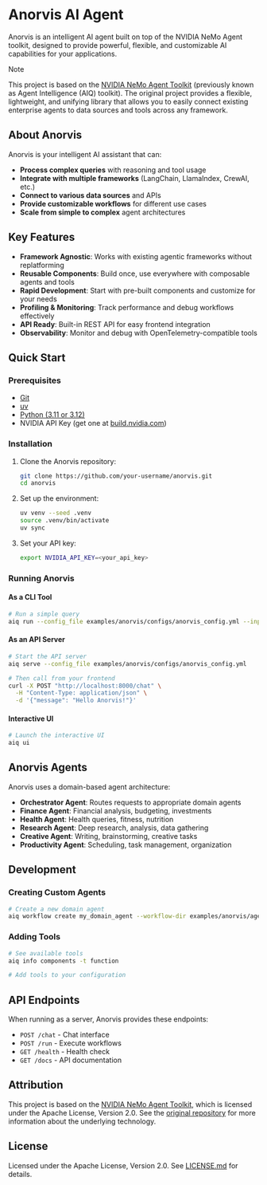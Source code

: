 <!--
SPDX-FileCopyrightText: Copyright (c) 2024-2025, Anorvis. All rights reserved.
SPDX-License-Identifier: Apache-2.0

Licensed under the Apache License, Version 2.0 (the "License");
you may not use this file except in compliance with the License.
You may obtain a copy of the License at

http://www.apache.org/licenses/LICENSE-2.0

Unless required by applicable law or agreed to in writing, software
distributed under the License is distributed on an "AS IS" BASIS,
WITHOUT WARRANTIES OR CONDITIONS OF ANY KIND, either express or implied.
See the License for the specific language governing permissions and
limitations under the License.
-->

# Anorvis AI Agent

Anorvis is an intelligent AI agent built on top of the NVIDIA NeMo Agent toolkit, designed to provide powerful, flexible, and customizable AI capabilities for your applications.

> [!NOTE]
> This project is based on the [NVIDIA NeMo Agent Toolkit](https://github.com/NVIDIA/NeMo-Agent-Toolkit) (previously known as Agent Intelligence (AIQ) toolkit). The original project provides a flexible, lightweight, and unifying library that allows you to easily connect existing enterprise agents to data sources and tools across any framework.

## About Anorvis

Anorvis is your intelligent AI assistant that can:
- **Process complex queries** with reasoning and tool usage
- **Integrate with multiple frameworks** (LangChain, LlamaIndex, CrewAI, etc.)
- **Connect to various data sources** and APIs
- **Provide customizable workflows** for different use cases
- **Scale from simple to complex** agent architectures

## Key Features

- **Framework Agnostic**: Works with existing agentic frameworks without replatforming
- **Reusable Components**: Build once, use everywhere with composable agents and tools
- **Rapid Development**: Start with pre-built components and customize for your needs
- **Profiling & Monitoring**: Track performance and debug workflows effectively
- **API Ready**: Built-in REST API for easy frontend integration
- **Observability**: Monitor and debug with OpenTelemetry-compatible tools

## Quick Start

### Prerequisites

- [Git](https://git-scm.com/)
- [uv](https://docs.astral.sh/uv/getting-started/installation/)
- [Python (3.11 or 3.12)](https://www.python.org/downloads/)
- NVIDIA API Key (get one at [build.nvidia.com](https://build.nvidia.com/))

### Installation

1. Clone the Anorvis repository:
   ```bash
   git clone https://github.com/your-username/anorvis.git
   cd anorvis
   ```

2. Set up the environment:
   ```bash
   uv venv --seed .venv
   source .venv/bin/activate
   uv sync
   ```

3. Set your API key:
   ```bash
   export NVIDIA_API_KEY=<your_api_key>
   ```

### Running Anorvis

#### As a CLI Tool
```bash
# Run a simple query
aiq run --config_file examples/anorvis/configs/anorvis_config.yml --input "What can you help me with?"
```

#### As an API Server
```bash
# Start the API server
aiq serve --config_file examples/anorvis/configs/anorvis_config.yml

# Then call from your frontend
curl -X POST "http://localhost:8000/chat" \
  -H "Content-Type: application/json" \
  -d '{"message": "Hello Anorvis!"}'
```

#### Interactive UI
```bash
# Launch the interactive UI
aiq ui
```

## Anorvis Agents

Anorvis uses a domain-based agent architecture:

- **Orchestrator Agent**: Routes requests to appropriate domain agents
- **Finance Agent**: Financial analysis, budgeting, investments
- **Health Agent**: Health queries, fitness, nutrition
- **Research Agent**: Deep research, analysis, data gathering
- **Creative Agent**: Writing, brainstorming, creative tasks
- **Productivity Agent**: Scheduling, task management, organization

## Development

### Creating Custom Agents
```bash
# Create a new domain agent
aiq workflow create my_domain_agent --workflow-dir examples/anorvis/agents --description "Custom domain agent"
```

### Adding Tools
```bash
# See available tools
aiq info components -t function

# Add tools to your configuration
```

## API Endpoints

When running as a server, Anorvis provides these endpoints:
- `POST /chat` - Chat interface
- `POST /run` - Execute workflows
- `GET /health` - Health check
- `GET /docs` - API documentation

## Attribution

This project is based on the [NVIDIA NeMo Agent Toolkit](https://github.com/NVIDIA/NeMo-Agent-Toolkit), which is licensed under the Apache License, Version 2.0. See the [original repository](https://github.com/NVIDIA/NeMo-Agent-Toolkit) for more information about the underlying technology.

## License

Licensed under the Apache License, Version 2.0. See [LICENSE.md](LICENSE.md) for details.
